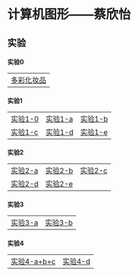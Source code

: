 <html>
	<head>
		<meta charset="utf-8">
	</head>
	<h1>计算机图形——蔡欣怡</h1>
		<h2>实验</h2>
	<h4>实验0
		<table>
	    <tr>
		    <td>
			    <a href="1.html">多彩化妆品</a>
		    </td>
	    </tr>
</table>
	</h4>
	<h4>实验1
    <table>
	    <tr>
		    <td>
			    <a href="chap01.html">实验1-0</a>
		    </td>
		    <td>
			    <a href="chap-a.html">实验1-a</a>
		    </td>
		    <td>
			    <a href="chap-b.html">实验1-b</a>
		    </td>
	    </tr>
	    <tr>
		    <td>
			    <a href="chap-c.html">实验1-c</a>
		    </td>
		    <td>
			    <a href="demol1/chap-d.html">实验1-d</a>
		    </td>
		     <td>
			    <a href="demol1/chap-e.html">实验1-e</a>
		    </td>
	    </tr>
</table>
</h4>
	<h4>实验2
		<table>
			<tr>
				<td>
					<a href="计图实验二/demol2/chap-a.html">实验2-a</a>
				</td>
				<td>
					<a href="计图实验二/demol2/chap-b.html">实验2-b</a>
				</td>
				<td>
					<a href="计图实验二/demol2/chap-c.html">实验2-c</a>
				</td>
			</tr>
			<tr>
				<td>
					<a href="计图实验二/demol2/chap-d.html">实验2-d</a>
				</td>
				<td>
					<a href="计图实验二/demol2/chap-e.html">实验2-e</a>
				</td>
			</tr>
		</table>
	</h4>
	<h4>实验3
		<table>
			<tr>
				<td>
					<a href="计图实验三/demol2/text-a.html">实验3-a</a>
				</td>
				<td>
					<a href="计图实验三/demol2/text-b.html">实验3-b</a>
				</td>
			</tr>
		</table>
	</h4>
	<h4>实验4
		<table>
			<tr>
				<td>
					<a href="计图实验四/demol4/text-a+b+c.html">实验4-a+b+c</a>
				</td>
				<td>
					<a href="计图实验四/demol4/text-d.html">实验4-d</a>
				</td>
			</tr>
		</table>
	</h4>

</html>
